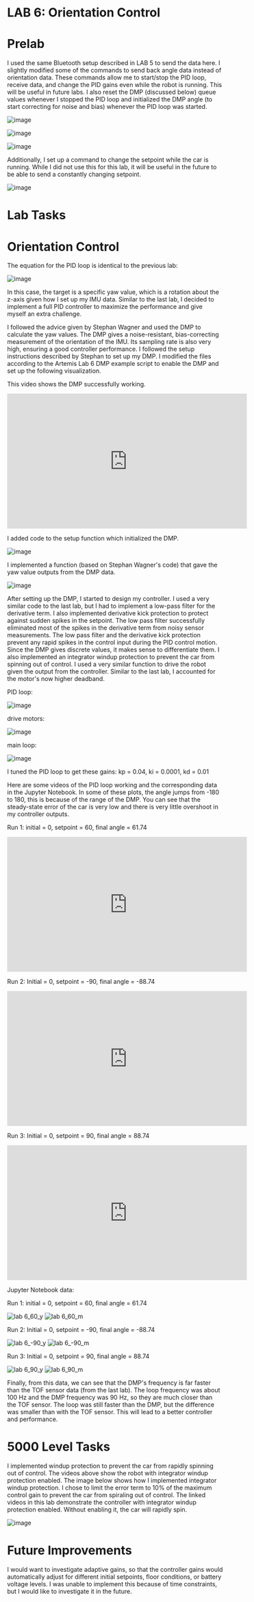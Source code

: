 # LAB 6: Orientation Control

# Prelab

I used the same Bluetooth setup described in LAB 5 to send the data here. I slightly modified some of the commands to send back angle data instead of orientation data. These commands allow me to start/stop the PID loop, receive data, and change the PID gains even while the robot is running. This will be useful in future labs. I also reset the DMP (discussed below) queue values whenever I stopped the PID loop and initialized the DMP angle (to start correcting for noise and bias) whenever the PID loop was started. 

![image](https://github.com/user-attachments/assets/6ee609b7-8fa3-4211-91bc-4622cc2664aa)

![image](https://github.com/user-attachments/assets/808a800e-eac9-458b-914c-ae8e52770640)

![image](https://github.com/user-attachments/assets/3893c8c7-7295-4a7f-a56a-6fe83e5ee95b)


Additionally, I set up a command to change the setpoint while the car is running. While I did not use this for this lab, it will be useful in the future to be able to send a constantly changing setpoint. 

![image](https://github.com/user-attachments/assets/58a0afb5-c9fd-41a4-88d1-2982147ab020)


# Lab Tasks

# Orientation Control

The equation for the PID loop is identical to the previous lab:

![image](https://github.com/user-attachments/assets/4073f73f-609b-4a52-a1d4-0544f290199c)

In this case, the target is a specific yaw value, which is a rotation about the z-axis given how I set up my IMU data. Similar to the last lab, I decided to implement a full PID controller to maximize the performance and give myself an extra challenge. 

I followed the advice given by Stephan Wagner and used the DMP to calculate the yaw values. The DMP gives a noise-resistant, bias-correcting measurement of the orientation of the IMU. Its sampling rate is also very high, ensuring a good controller performance. I followed the setup instructions described by Stephan to set up my DMP. I modified the files according to the Artemis Lab 6 DMP example script to enable the DMP and set up the following visualization. 

This video shows the DMP successfully working. 

<iframe width="560" height="315" src="https://www.youtube.com/embed/irU43pQOWpE?" frameborder="0" allow="accelerometer; autoplay; encrypted-media; gyroscope; picture-in-picture" allowfullscreen></iframe>

I added code to the setup function which initialized the DMP. 

![image](https://github.com/user-attachments/assets/76817842-7e48-42c0-96d7-6b87dcfa2287)

I implemented a function (based on Stephan Wagner's code) that gave the yaw value outputs from the DMP data.

![image](https://github.com/user-attachments/assets/16767820-92ec-4b5f-8762-5e2023a9a286)

After setting up the DMP, I started to design my controller. I used a very similar code to the last lab, but I had to implement a low-pass filter for the derivative term. I also implemented derivative kick protection to protect against sudden spikes in the setpoint. The low pass filter successfully eliminated most of the spikes in the derivative term from noisy sensor measurements. The low pass filter and the derivative kick protection prevent any rapid spikes in the control input during the PID control motion. Since the DMP gives discrete values, it makes sense to differentiate them. I also implemented an integrator windup protection to prevent the car from spinning out of control. I used a very similar function to drive the robot given the output from the controller. Similar to the last lab, I accounted for the motor's now higher deadband. 

PID loop:

![image](https://github.com/user-attachments/assets/23ccda57-a3cc-436d-a6c2-8348a97df978)

drive motors:

![image](https://github.com/user-attachments/assets/7b3a66cc-9356-465a-b085-89c2c9179c57)

main loop:

![image](https://github.com/user-attachments/assets/ac1c9d2b-2ec8-4469-aa0a-fafb157522ee)

I tuned the PID loop to get these gains: kp = 0.04, ki = 0.0001, kd = 0.01

Here are some videos of the PID loop working and the corresponding data in the Jupyter Notebook. In some of these plots, the angle jumps from -180 to 180, this is because of the range of the DMP. You can see that the steady-state error of the car is very low and there is very little overshoot in my controller outputs.

Run 1: initial = 0, setpoint = 60, final angle = 61.74

<iframe width="560" height="315" src="https://www.youtube.com/embed/WOdPBGlDI8g?" frameborder="0" allow="accelerometer; autoplay; encrypted-media; gyroscope; picture-in-picture" allowfullscreen></iframe>

Run 2: Initial = 0, setpoint = -90, final angle = -88.74

<iframe width="560" height="315" src="https://www.youtube.com/embed/ua0I-36Jd6w?" frameborder="0" allow="accelerometer; autoplay; encrypted-media; gyroscope; picture-in-picture" allowfullscreen></iframe>

Run 3: Initial = 0, setpoint = 90, final angle = 88.74

<iframe width="560" height="315" src="https://www.youtube.com/embed/cN66MWjmhl4?" frameborder="0" allow="accelerometer; autoplay; encrypted-media; gyroscope; picture-in-picture" allowfullscreen></iframe>

Jupyter Notebook data:

Run 1: initial = 0, setpoint = 60, final angle = 61.74

![lab 6_60_y](https://github.com/user-attachments/assets/aca0754f-663a-41a0-8c4f-ea2c7800beeb)
![lab 6_60_m](https://github.com/user-attachments/assets/3aa0b598-0b77-4e64-8ac7-2165efe662c4)

Run 2: Initial = 0, setpoint = -90, final angle = -88.74

![lab 6_-90_y](https://github.com/user-attachments/assets/9cdab27b-0317-4525-a34e-3105ed1cf859)
![lab 6_-90_m](https://github.com/user-attachments/assets/83ba6b67-a6ed-4879-a8f9-b0086e329636)

Run 3: Initial = 0, setpoint = 90, final angle = 88.74

![lab 6_90_y](https://github.com/user-attachments/assets/3e610867-16cb-4207-b65c-fdb7e70de5bb)
![lab 6_90_m](https://github.com/user-attachments/assets/5f8274f7-eb81-4791-9455-82299fe1c68c)


Finally, from this data, we can see that the DMP's frequency is far faster than the TOF sensor data (from the last lab). The loop frequency was about 100 Hz and the DMP frequency was 90 Hz, so they are much closer than the TOF sensor. The loop was still faster than the DMP, but the difference was smaller than with the TOF sensor. This will lead to a better controller and performance. 

# 5000 Level Tasks

I implemented windup protection to prevent the car from rapidly spinning out of control. The videos above show the robot with integrator windup protection enabled. The image below shows how I implemented integrator windup protection. I chose to limit the error term to 10% of the maximum control gain to prevent the car from spiraling out of control. The linked videos in this lab demonstrate the controller with integrator windup protection enabled. Without enabling it, the car will rapidly spin. 

![image](https://github.com/user-attachments/assets/e2edc3fd-9abc-4429-a996-091838498a2f)

# Future Improvements

I would want to investigate adaptive gains, so that the controller gains would automatically adjust for different initial setpoints, floor conditions, or battery voltage levels. I was unable to implement this because of time constraints, but I would like to investigate it in the future. 



